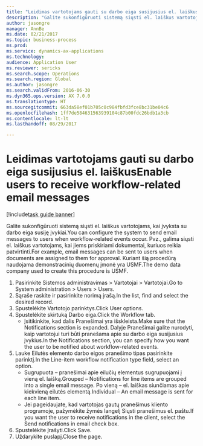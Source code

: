 ```yaml
--- 
title: "Leidimas vartotojams gauti su darbo eiga susijusius el. laiškus"
description: "Galite sukonfigūruoti sistemą siųsti el. laiškus vartotojams, kai įvyksta su darbo eiga susiję įvykiai."
author: jasongre
manager: AnnBe
ms.date: 02/21/2017
ms.topic: business-process
ms.prod: 
ms.service: dynamics-ax-applications
ms.technology: 
audience: Application User
ms.reviewer: sericks
ms.search.scope: Operations
ms.search.region: Global
ms.author: jasongre
ms.search.validFrom: 2016-06-30
ms.dyn365.ops.version: AX 7.0.0
ms.translationtype: HT
ms.sourcegitcommit: 663da58ef01b705c0c984fbfd3fce8bc31be04c6
ms.openlocfilehash: 1ff7de584631563939104c87b00fdc26bdb1a3cb
ms.contentlocale: lt-lt
ms.lasthandoff: 08/29/2017

---
```

# <a name="enable-users-to-receive-workflow-related-email-messages"></a><span data-ttu-id="e9ef8-103">Leidimas vartotojams gauti su darbo eiga susijusius el. laiškus</span><span class="sxs-lookup"><span data-stu-id="e9ef8-103">Enable users to receive workflow-related email messages</span></span>

[!include[task guide banner](../../includes/task-guide-banner.md)]

<span data-ttu-id="e9ef8-104">Galite sukonfigūruoti sistemą siųsti el. laiškus vartotojams, kai įvyksta su darbo eiga susiję įvykiai.</span><span class="sxs-lookup"><span data-stu-id="e9ef8-104">You can configure the system to send email messages to users when workflow-related events occur.</span></span> <span data-ttu-id="e9ef8-105">Pvz., galima siųsti el. laiškus vartotojams, kai jiems priskiriami dokumentai, kuriuos reikia patvirtinti.</span><span class="sxs-lookup"><span data-stu-id="e9ef8-105">For example, email messages can be sent to users when documents are assigned to them for approval.</span></span> <span data-ttu-id="e9ef8-106">Kuriant šią procedūrą naudojama demonstracinių duomenų įmonė yra USMF.</span><span class="sxs-lookup"><span data-stu-id="e9ef8-106">The demo data company used to create this procedure is USMF.</span></span>

1. <span data-ttu-id="e9ef8-107">Pasirinkite Sistemos administravimas > Vartotojai > Vartotojai.</span><span class="sxs-lookup"><span data-stu-id="e9ef8-107">Go to System administration > Users > Users.</span></span>
2. <span data-ttu-id="e9ef8-108">Sąraše raskite ir pasirinkite norimą įrašą.</span><span class="sxs-lookup"><span data-stu-id="e9ef8-108">In the list, find and select the desired record.</span></span>
3. <span data-ttu-id="e9ef8-109">Spustelėkite Vartotojo parinktys.</span><span class="sxs-lookup"><span data-stu-id="e9ef8-109">Click User options.</span></span>
4. <span data-ttu-id="e9ef8-110">Spustelėkite skirtuką Darbo eiga.</span><span class="sxs-lookup"><span data-stu-id="e9ef8-110">Click the Workflow tab.</span></span>
    * <span data-ttu-id="e9ef8-111">Įsitikinkite, kad dalis Pranešimai yra išskleista.</span><span class="sxs-lookup"><span data-stu-id="e9ef8-111">Make sure that the Notifications section is expanded.</span></span>     <span data-ttu-id="e9ef8-112">Dalyje Pranešimai galite nurodyti, kaip vartotojui turi būti pranešama apie su darbo eiga susijusius įvykius.</span><span class="sxs-lookup"><span data-stu-id="e9ef8-112">In the Notifications section, you can specify how you want the user to be notified about workflow-related events.</span></span>  
5. <span data-ttu-id="e9ef8-113">Lauke Eilutės elemento darbo eigos pranešimo tipas pasirinkite parinktį.</span><span class="sxs-lookup"><span data-stu-id="e9ef8-113">In the Line-item workflow notification type field, select an option.</span></span>
    * <span data-ttu-id="e9ef8-114">Sugrupuota – pranešimai apie eilučių elementus sugrupuojami į vieną el. laišką.</span><span class="sxs-lookup"><span data-stu-id="e9ef8-114">Grouped – Notifications for line items are grouped into a single email message.</span></span>    <span data-ttu-id="e9ef8-115">Po vieną – el. laiškas siunčiamas apie kiekvieną eilutės elementą.</span><span class="sxs-lookup"><span data-stu-id="e9ef8-115">Individual – An email message is sent for each line item.</span></span>  
    * <span data-ttu-id="e9ef8-116">Jei pageidaujate, kad vartotojas gautų pranešimus kliento programoje, pažymėkite žymės langelį Siųsti pranešimus el. paštu.</span><span class="sxs-lookup"><span data-stu-id="e9ef8-116">If you want the user to receive notifications in the client, select the Send notifications in email check box.</span></span>  
6. <span data-ttu-id="e9ef8-117">Spustelėkite Įrašyti.</span><span class="sxs-lookup"><span data-stu-id="e9ef8-117">Click Save.</span></span>
7. <span data-ttu-id="e9ef8-118">Uždarykite puslapį.</span><span class="sxs-lookup"><span data-stu-id="e9ef8-118">Close the page.</span></span>


